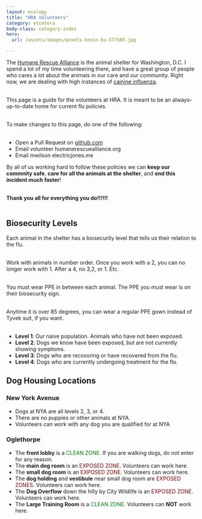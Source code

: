 ```yaml
---
layout: ecology
title: "HRA Volunteers"
category: etcetera
body-class: category-index
hero:
  url: /assets/images/pexels-kevin-ku-577585.jpg

---
```

The [Humane Rescue Alliance](http://humanerescuealliance.org) is the animal shelter for Washington, D.C.
I spend a lot of my time volunteering there, and have a great group of people who cares a lot about the animals in our care and our community.
Right now, we are dealing with high instances of [cainine influenza](https://www.humanerescuealliance.org/blog/posts/what-you-need-to-know-about-canine-influenza).
<br /><br />

This page is a guide for the volunteers at HRA. It is meant to be an always-up-to-date home for current flu policies.
<br /><br />

To make changes to this page, do one of the following:
<br /><br />
- Open a Pull Request on [github.com](https://github.com/electricjones/electricjones.github.io)
- Email volunteer <at> humanerescuealliance.org
- Email mwilson <at> electricjones.me

By all of us working hard to follow these policies we can **keep our commnity safe**, **care for all the animals at the shelter**, and **end this incident much faster**!
<br /><br />

**Thank you all for everything you do!!!!!!**
<br /><br />

## Biosecurity Levels
Each animal in the shelter has a biosecurity level that tells us their relation to the flu.
<br /><br />

Work with animals in number order. Once you work with a 2, you can no longer work with 1.
After a 4, no 3,2, or 1. Etc.
<br /><br />

You must wear PPE in between each animal. The PPE you must wear is on their biosecurity sign.
<br /><br />

Anytime it is over 85 degrees, you can wear a regular PPE gown instead of Tyvek suit, if you want.
<br /><br />

- **Level 1**: Our naive population. Animals who have not been exposed.
- **Level 2**: Dogs we know have been exposed, but are not currently showing symptoms.
- **Level 3**: Dogs who are recovoring or have recovered from the flu.
- **Level 4**: Dogs who are currently undergoing treatment for the flu.

## Dog Housing Locations
### New York Avenue
- Dogs at NYA are all levels 2, 3, or 4.
- There are no puppies or other animals at NYA.
- Volunteers can work with any dog you are qualified for at NYA

### Oglethorpe
- The **front lobby** is a <span style="color: green">CLEAN ZONE</span>. If you are walking dogs, do not enter for any reason.
- The **main dog room** is an <span style="color: maroon">EXPOSED ZONE</span>. Volunteers can work here.
- The **small dog room** is an <span style="color: maroon">EXPOSED ZONE</span>. Volunteers can work here.
- The **dog holding** and **vestibule** near small dog room are <span style="color: maroon">EXPOSED ZONES</span>. Volunteers can work here.
- The **Dog Overflow** down the hilly by City Wildlife is an <span style="color: maroon">EXPOSED ZONE</span>. Volunteers can work here.
- The **Large Training Room** is a <span style="color: green">CLEAN ZONE</span>. Volunteers can **NOT** work here.
